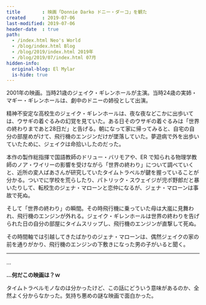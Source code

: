 ```yaml
---
title        : 映画「Donnie Darko ドニー・ダーコ」を観た
created      : 2019-07-06
last-modified: 2019-07-06
header-date  : true
path:
  - /index.html Neo's World
  - /blog/index.html Blog
  - /blog/2019/index.html 2019年
  - /blog/2019/07/index.html 07月
hidden-info:
  original-blog: El Mylar
  is-hide: true
---
```


2001年の映画。当時21歳のジェイク・ギレンホールが主演。当時24歳の実姉・マギー・ギレンホールは、劇中のドニーの姉役として出演。

精神不安定な高校生のジェイク・ギレンホールは、夜な夜などこかに出歩いては、ウサギの着ぐるみの幻覚を見ていた。ある日そのウサギの着ぐるみは「世界の終わりまであと28日だ」と告げる。朝になって家に帰ってみると、自宅の自分の部屋めがけて、飛行機のエンジンだけが墜落していた。夢遊病で外を出歩いていたために、ジェイクは命拾いしたのだった。

本作の製作総指揮で国語教師のドリュー・バリモアや、ER で知られる物理学教師のノア・ワイリーの影響を受けながら「世界の終わり」について調べていくと、近所の変人ばあさんが研究していたタイムトラベルが鍵を握っていることが分かる。ついでに学校を荒らしたり、パトリック・スウェイジが児ポ野郎だと暴いたりして、転校生のジェナ・マローンと恋仲になるが、ジェナ・マローンは事故で死ぬ。

そして「世界の終わり」の瞬間。その時飛行機に乗っていた母は大嵐に見舞われ、飛行機のエンジンが外れる。ジェイク・ギレンホールは世界の終わりを告げられた日の自分の部屋にタイムスリップし、飛行機のエンジンが直撃して死ぬ。

その時間軸では引越してきたばかりのジェナ・マローンは、偶然ジェイクの家の前を通りがかり、飛行機のエンジンの下敷きになった男の子がいると聞く。

---

…

__…何だこの映画は？ｗ__

タイムトラベルモノなのは分かったけど、この話にどういう意味があるのか、全然よく分からなかった。気持ち悪めの謎な映画で面白かった。
